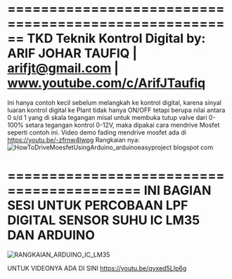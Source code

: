 ======================================================
TKD Teknik Kontrol Digital  by: ARIF JOHAR TAUFIQ | arifjt@gmail.com | www.youtube.com/c/ArifJTaufiq
=====================================================
Ini hanya contoh kecil sebelum melangkah ke kontrol digital, karena sinyal luaran kontrol digital ke Plant tidak hanya ON/OFF tetapi berupa nilai antara 0 s/d 1 yang di skala tegangan misal untuk membuka tutup valve dari 0-100% setara tegangan kontrol 0-12V, maka dipakai cara mendrive Mosfet seperti contoh ini. 
Video demo fading mendrive mosfet ada di https://youtu.be/-zfrnw4Iwpg
Rangkaian nya: ![HowToDriveMoesfetUsingArduino_arduinoeasyproject blogspot com](https://user-images.githubusercontent.com/73786260/159126112-c9fa5884-fce9-48c7-9dae-aa0839281220.png)




==========================================
INI BAGIAN SESI UNTUK PERCOBAAN LPF DIGITAL
SENSOR SUHU IC LM35 DAN ARDUINO
==========================================
![RANGKAIAN_ARDUINO_IC_LM35](https://user-images.githubusercontent.com/73786260/177790150-e25d5ede-d63d-42b3-ac62-47f424f172ba.png)

UNTUK VIDEONYA ADA DI SINI https://youtu.be/qyxed5LIp6g

